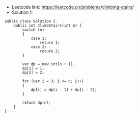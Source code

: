 - Leetcode link:
  https://leetcode.cn/problems/climbing-stairs/
- Solution 1:
```
public class Solution {
    public int ClimbStairs(int n) {
        switch (n)
        {
            case 1:
                return 1;
            case 2:
                return 2;
        }

        var dp = new int[n + 1];
        dp[1] = 1;
        dp[2] = 2;

        for (var i = 3; i <= n; i++)
        {
            dp[i] = dp[i - 1] + dp[i - 2];
        }

        return dp[n];
    }
}
```  
